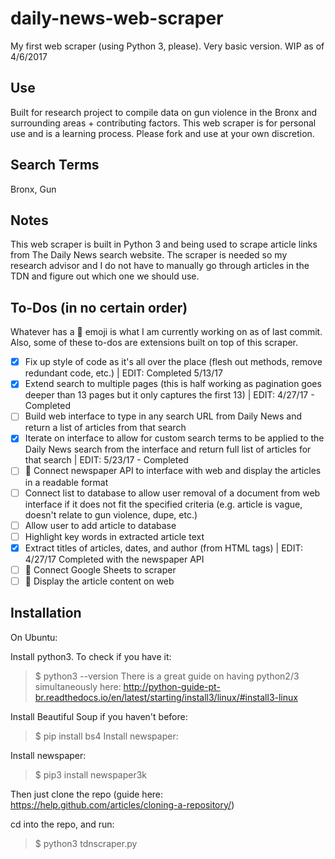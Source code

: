 # daily-news-web-scraper
My first web scraper (using Python 3, please). Very basic version. WIP as of 4/6/2017

## Use

Built for research project to compile data on gun violence in the Bronx and surrounding areas + contributing factors. This web scraper is for personal use and is a learning process. Please fork and use at your own discretion.

## Search Terms
Bronx, Gun

## Notes

This web scraper is built in Python 3 and being used to scrape article links from The Daily News search website. The scraper is needed so my research advisor and I do not have to manually go through articles in the TDN and figure out which one we should use.

## To-Dos (in no certain order)

Whatever has a :construction: emoji is what I am currently working on as of last commit. Also, some of these to-dos are extensions built on top of this scraper.

- [X] Fix up style of code as it's all over the place (flesh out methods, remove redundant code, etc.) | EDIT: Completed 5/13/17
- [X] Extend search to multiple pages (this is half working as pagination goes deeper than 13 pages but it only captures the first 13) |
EDIT: 4/27/17 - Completed
- [ ] Build web interface to type in any search URL from Daily News and return a list of articles from that search
- [X] Iterate on interface to allow for custom search terms to be applied to the Daily News search from the interface and return full list of articles for that search | EDIT: 5/23/17 - Completed
- [ ] :construction: Connect newspaper API to interface with web and display the articles in a readable format
- [ ] Connect list to database to allow user removal of a document from web interface if it does not fit the specified criteria (e.g. article is vague, doesn't relate to gun violence, dupe, etc.)
- [ ] Allow user to add article to database
- [ ] Highlight key words in extracted article text
- [X] Extract titles of articles, dates, and author (from HTML tags) | EDIT: 4/27/17 Completed with the newspaper API
- [ ] :construction: Connect Google Sheets to scraper
- [ ] :construction: Display the article content on web

## Installation
On Ubuntu:

Install python3. To check if you have it:
> $ python3 --version
There is a great guide on having python2/3 simultaneously here: http://python-guide-pt-br.readthedocs.io/en/latest/starting/install3/linux/#install3-linux

Install Beautiful Soup if you haven't before:
> $ pip install bs4
Install newspaper:

Install newspaper:
> $ pip3 install newspaper3k

Then just clone the repo (guide here: https://help.github.com/articles/cloning-a-repository/)

cd into the repo, and run:
> $ python3 tdnscraper.py 
